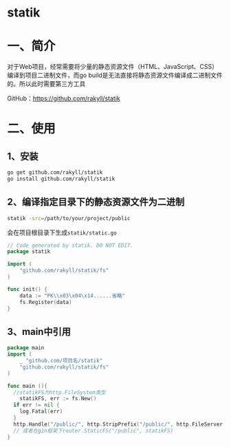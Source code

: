 # statik

# 一、简介

对于Web项目，经常需要将少量的静态资源文件（HTML、JavaScript、CSS）编译到项目二进制文件，而go build是无法直接将静态资源文件编译成二进制文件的。所以此时需要第三方工具

GitHub：https://github.com/rakyll/statik

# 二、使用

## 1、安装

```bash
go get github.com/rakyll/statik
go install github.com/rakyll/statik
```

## 2、编译指定目录下的静态资源文件为二进制

```bash
statik -src=/path/to/your/project/public
```

会在项目根目录下生成`statik/static.go`

```go
// Code generated by statik. DO NOT EDIT.
package statik

import (
	"github.com/rakyll/statik/fs"
)

func init() {
	data := "PK\\x03\x04\x14......省略"
	fs.Register(data)
}
```

## 3、main中引用

```go
package main
import (
	_ "github.com/项目名/statik"
	"github.com/rakyll/statik/fs"
)

func main (){
  //statikFS为http.FileSystem类型
	statikFS, err := fs.New()
  if err != nil {
    log.Fatal(err)
  }
  http.Handle("/public/", http.StripPrefix("/public/", http.FileServer(statikFS)))
  // 或者在gin框架下router.StaticFS("/public", statikFS)
}
```


